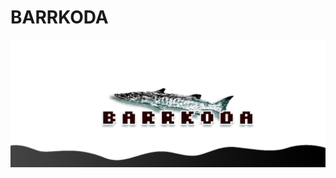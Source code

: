 # BARRKODA
![alt text](https://github.com/buraktekin/barrkoda/blob/development/assets/images/logo.png "Project Logo")
